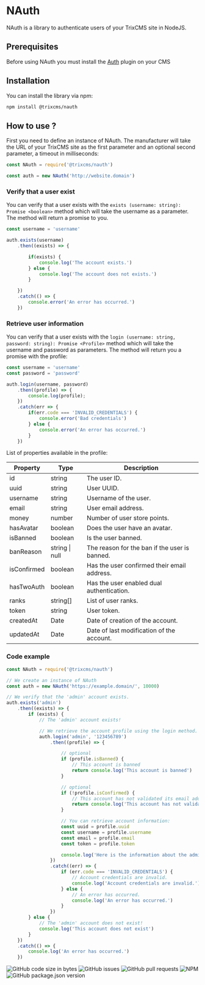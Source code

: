 # NAuth

NAuth is a library to authenticate users of your TrixCMS site in NodeJS.

## Prerequisites

Before using NAuth you must install the [Auth](https://trixcms.eu/marketplace/resource/plugin/6) plugin on your CMS

## Installation

You can install the library via npm:
```bash
npm install @trixcms/nauth
```

## How to use ?

First you need to define an instance of NAuth. The manufacturer will take the URL of your TrixCMS site as the first parameter and an optional second parameter, a timeout in milliseconds:
```javascript
const NAuth = require('@trixcms/nauth')

const auth = new NAuth('http://website.domain')
```

### Verify that a user exist

You can verify that a user exists with the `exists (username: string): Promise <boolean>` method which will take the username as a parameter. The method will return a promise to you.
```javascript
const username = 'username'

auth.exists(username)
    .then((exists) => {

        if(exists) {
            console.log('The account exists.')
        } else {
            console.log('The account does not exists.')
        }

    })
    .catch(() => {
        console.error('An error has occurred.')
    })
```

### Retrieve user information

You can verify that a user exists with the `login (username: string, password: string): Promise <Profile>` method which will take the username and password as parameters. The method will return you a promise with the profile:

```javascript
const username = 'username'
const password = 'password'

auth.login(username, password)
    .then((profile) => {
        console.log(profile);
    })
    .catch(err => {
        if(err.code === 'INVALID_CREDENTIALS') {
            console.error('Bad credentials')
        } else {
            console.error('An error has occurred.')
        }
    })
```

List of properties available in the profile:

| Property    | Type           | Description                                   |
| ----------- | -------------- | --------------------------------------------- |
| id          | string         | The user ID.                                  |
| uuid        | string         | User UUID.                                    |
| username    | string         | Username of the user.                         |
| email       | string         | User email address.                           |
| money       | number         | Number of user store points.                  |
| hasAvatar   | boolean        | Does the user have an avatar.                 |
| isBanned    | boolean        | Is the user banned.                           |
| banReason   | string \| null | The reason for the ban if the user is banned. |
| isConfirmed | boolean        | Has the user confirmed their email address.   |
| hasTwoAuth  | boolean        | Has the user enabled dual authentication.     |
| ranks       | string\[\]     | List of user ranks.                           |
| token       | string         | User token.                                   |
| createdAt   | Date           | Date of creation of the account.              |
| updatedAt   | Date           | Date of last modification of the account.     |

### Code example

```javascript
const NAuth = require('@trixcms/nauth')

// We create an instance of NAuth
const auth = new NAuth('https://example.domain/', 10000)

// We verify that the 'admin' account exists.
auth.exists('admin')
    .then((exists) => {
        if (exists) {
            // The 'admin' account exists!

            // We retrieve the account profile using the login method.
            auth.login('admin', '123456789')
                .then((profile) => {

                    // optional
                    if (profile.isBanned) {
                        // This account is banned
                        return console.log('This account is banned')
                    }

                    // optional
                    if (!profile.isConfirmed) {
                        // This account has not validated its email address.
                        return console.log('This account has not validated its email address.')
                    }

                    // You can retrieve account information:
                    const uuid = profile.uuid
                    const username = profile.username
                    const email = profile.email
                    const token = profile.token

                    console.log('Here is the information about the admin account:', uuid, username, email, token)
                })
                .catch((err) => {
                    if (err.code === 'INVALID_CREDENTIALS') {
                        // Account credentials are invalid.
                        console.log('Account credentials are invalid.')
                    } else {
                        // An error has occurred.
                        console.log('An error has occurred.')
                    }
                })
        } else {
            // The 'admin' account does not exist!
            console.log('This account does not exist')
        }
    })
    .catch(() => {
        console.log('An error has occurred.')
    })
```

![GitHub code size in bytes](https://img.shields.io/github/languages/code-size/TrixCMS-V-2/NAuth?style=for-the-badge)
![GitHub issues](https://img.shields.io/github/issues/TrixCMS-V-2/NAuth?style=for-the-badge)
![GitHub pull requests](https://img.shields.io/github/issues-pr/TrixCMS-V-2/NAuth?style=for-the-badge)
![NPM](https://img.shields.io/npm/l/@trixcms/nauth?style=for-the-badge)
![GitHub package.json version](https://img.shields.io/github/package-json/v/TrixCMS-V-2/NAuth?style=for-the-badge)